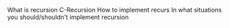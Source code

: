 What is recursion
C-Recursion
How to implement recurs
In what situations you should/shouldn't implement recursion

